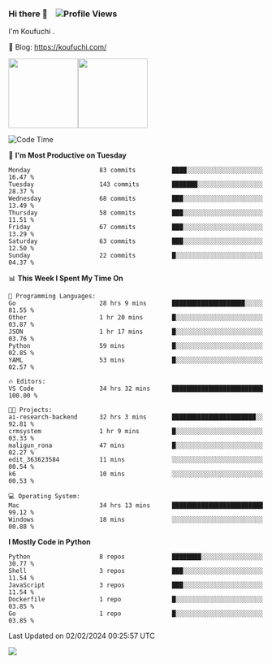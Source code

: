 ### Hi there 👋 &nbsp;&nbsp; ![Profile Views](https://komarev.com/ghpvc/?username=Koufuchi&base=200)

I'm Koufuchi . 

📔 Blog: <https://koufuchi.com/>

<img align="" height="137px" src="https://github-readme-stats-seven-nu-30.vercel.app/api?username=Koufuchi&hide=issues,contribs&show_icons=true&line_height=21&theme=radical&locale=en" /><img align="" height="137px" src="https://github-readme-stats-seven-nu-30.vercel.app/api/top-langs/?username=Koufuchi&layout=compact&hide=blade,html,css,pug,scss&theme=radical&locale=en" />

<!--START_SECTION:waka-->
![Code Time](http://img.shields.io/badge/Code%20Time-338%20hrs%2051%20mins-blue)

📅 **I'm Most Productive on Tuesday** 

```text
Monday                   83 commits          ████░░░░░░░░░░░░░░░░░░░░░   16.47 % 
Tuesday                  143 commits         ███████░░░░░░░░░░░░░░░░░░   28.37 % 
Wednesday                68 commits          ███░░░░░░░░░░░░░░░░░░░░░░   13.49 % 
Thursday                 58 commits          ███░░░░░░░░░░░░░░░░░░░░░░   11.51 % 
Friday                   67 commits          ███░░░░░░░░░░░░░░░░░░░░░░   13.29 % 
Saturday                 63 commits          ███░░░░░░░░░░░░░░░░░░░░░░   12.50 % 
Sunday                   22 commits          █░░░░░░░░░░░░░░░░░░░░░░░░   04.37 % 
```


📊 **This Week I Spent My Time On** 

```text
💬 Programming Languages: 
Go                       28 hrs 9 mins       ████████████████████░░░░░   81.55 % 
Other                    1 hr 20 mins        █░░░░░░░░░░░░░░░░░░░░░░░░   03.87 % 
JSON                     1 hr 17 mins        █░░░░░░░░░░░░░░░░░░░░░░░░   03.76 % 
Python                   59 mins             █░░░░░░░░░░░░░░░░░░░░░░░░   02.85 % 
YAML                     53 mins             █░░░░░░░░░░░░░░░░░░░░░░░░   02.57 % 

🔥 Editors: 
VS Code                  34 hrs 32 mins      █████████████████████████   100.00 % 

🐱‍💻 Projects: 
ai-research-backend      32 hrs 3 mins       ███████████████████████░░   92.81 % 
crmsystem                1 hr 9 mins         █░░░░░░░░░░░░░░░░░░░░░░░░   03.33 % 
maligun_rona             47 mins             █░░░░░░░░░░░░░░░░░░░░░░░░   02.27 % 
edit_363623584           11 mins             ░░░░░░░░░░░░░░░░░░░░░░░░░   00.54 % 
k6                       10 mins             ░░░░░░░░░░░░░░░░░░░░░░░░░   00.53 % 

💻 Operating System: 
Mac                      34 hrs 13 mins      █████████████████████████   99.12 % 
Windows                  18 mins             ░░░░░░░░░░░░░░░░░░░░░░░░░   00.88 % 
```

**I Mostly Code in Python** 

```text
Python                   8 repos             ████████░░░░░░░░░░░░░░░░░   30.77 % 
Shell                    3 repos             ███░░░░░░░░░░░░░░░░░░░░░░   11.54 % 
JavaScript               3 repos             ███░░░░░░░░░░░░░░░░░░░░░░   11.54 % 
Dockerfile               1 repo              █░░░░░░░░░░░░░░░░░░░░░░░░   03.85 % 
Go                       1 repo              █░░░░░░░░░░░░░░░░░░░░░░░░   03.85 % 
```




 Last Updated on 02/02/2024 00:25:57 UTC
<!--END_SECTION:waka-->

![](https://hit.yhype.me/github/profile?user_id=46078832)
